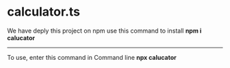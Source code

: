 # calculator.ts
We have deply this project on npm 
use this  command to install <b> npm i calucator</b>
<hr>
To use, enter  this command in Command line  <b>npx calucator</b>
